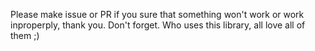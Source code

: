 Please make issue or PR if you sure that something won't work or work inproperply, thank you.
Don't forget. Who uses this library, all love all of them ;)
